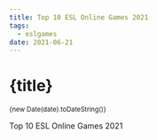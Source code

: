 ```yaml
---
title: Top 10 ESL Online Games 2021
tags: 
  - eslgames 
date: 2021-06-21
---
```


# {title}
<small>{new Date(date).toDateString()}</small>


Top 10 ESL Online Games 2021